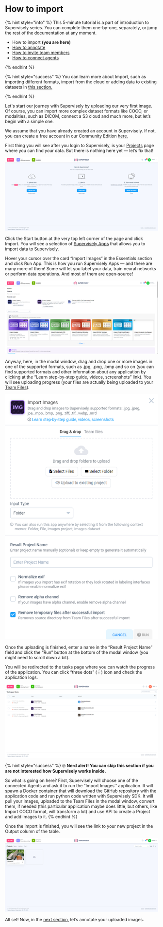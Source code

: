 # How to import

{% hint style="info" %}
This 5-minute tutorial is a part of introduction to Supervisely series. You can complete them one-by-one, separately, or jump the rest of the documentation at any moment.

- How to import **(you are here)**
- [How to annotate](How-to-annotate.md)
- [How to invite team members](Invite-member.md)
- [How to connect agents](connect-your-computer/README.md)

{% endhint %}

{% hint style="success" %}
You can learn more about Import, such as importing different formats, import from the cloud or adding data to existing datasets in [this section.](../data-organization/import/import/import.md)

{% endhint %}

Let's start our journey with Supervisely by uploading our very first image. Of course, you can import more complex dataset formats like COCO, or modalities, such as DICOM, connect a S3 cloud and much more, but let’s begin with a simple one.

We assume that you have already created an account in Supervisely. If not, you can create a free account in our Community Edition [here.](https://app.supervisely.com/signup)

First thing you will see after you login to Supervisely, is your [Projects](../data-organization/project/projects.md) page where you can find your data. But there is nothing here yet — let’s fix that!

![](clear-project.png)

Click the Start button at the very top left corner of the page and click Import. You will see a selection of [Supervisely Apps](https://ecosystem.supervisely.com/import/apps) that allows you to import data to Supervisely.


Hover your cursor over the card “Import Images“ in the Essentials section and click Run App. This is how you run Supervisely Apps — and there are many more of them! Some will let you label your data, train neural networks or perform data operations. And most of them are open-source!

![](import-apps.png)

Anyway, here, in the modal window, drag and drop one or more images in one of the supported formats, such as .jpg, .png, .bmp and so on (you can find supported formats and other information about any application by clicking at the “Learn step-by-step guide, videos, screenshots” link). You will see uploading progress (your files are actually being uploaded to your [Team Files](../data-organization/team-files/README.md)).

![](../ecosystem/ecosystem-import-modal.png)

Once the uploading is finished, enter a name in the “Result Project Name” field and click the “Run” button at the bottom of the modal window (you might need to scroll down a bit).

You will be redirected to the tasks page where you can watch the progress of the application. You can click “three dots” (⋮) icon and check the application logs.

![](tasks.png)

{% hint style="success" %}
🤓 **Nerd alert! You can skip this section if you are not interested how Supervisely works inside.**

So what is going on here? First, Supervisely will choose one of the connected Agents and ask it to run the “Import Images'' application. It will spawn a Docker container that will download the GitHub repository with the application code and run python code written with Supervisely SDK. It will pull your images, uploaded to the Team Files in the modal window, convert them, if needed (this particular application maybe does little, but others, like Import COCO format, will transform a lot) and use API to create a Project and add images to it.
{% endhint %}

Once the import is finished, you will see the link to your new project in the Output column of the table.

![](project.png)

All set! Now, in the [next section](How-to-annotate.md), let’s annotate your uploaded images.


